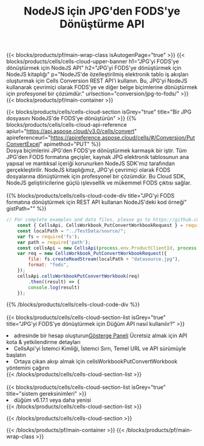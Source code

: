 ﻿---
title:  NodeJS için JPG'den FODS'ye Dönüştürme API
description: JPG formatındaki dosyayı FODS formatındaki dosyaya dönüştürmek için NodeJS için Aspose.Cells Cloud SDK'yı kullanma.
url: /tr/nodejs/conversion/jpg-to-fods/
---
{{< blocks/products/pf/main-wrap-class isAutogenPage="true" >}}
{{< blocks/products/cells/cells-cloud-upper-banner h1="JPG\'yi FODS\'ye dönüştürmek için NodeJS API" h2="JPG\'yi FODS\'ye dönüştürmek için NodeJS kitaplığı" p="NodeJS\'de özelleştirilmiş elektronik tablo iş akışları oluşturmak için Cells Conversion REST API\'i kullanın. Bu, JPG\'yi NodeJS kullanarak çevrimiçi olarak FODS\'ye ve diğer belge biçimlerine dönüştürmek için profesyonel bir çözümdür." urlsection="conversion/jpg-to-fods/" >}}
{{< blocks/products/pf/main-container >}}

{{< blocks/products/cells/cells-cloud-section isGrey="true" title="Bir JPG dosyasını NodeJS\'de FODS\'ye dönüştürün" >}}
{{% blocks/products/cells/cells-cloud-api-reference apiurl="https://api.aspose.cloud/v3.0/cells/convert" apireferenceurl="https://apireference.aspose.cloud/cells/#/Conversion/PutConvertExcel" apimethod="PUT" %}}
<br/>
Dosya biçimlerini JPG'den FODS'ye dönüştürmek karmaşık bir iştir. Tüm JPG'den FODS formatına geçişler, kaynak JPG elektronik tablosunun ana yapısal ve mantıksal içeriği korunurken NodeJS SDK'mız tarafından gerçekleştirilir. NodeJS kitaplığımız, JPG'yi çevrimiçi olarak FODS dosyalarına dönüştürmek için profesyonel bir çözümdür. Bu Cloud SDK, NodeJS geliştiricilerine güçlü işlevsellik ve mükemmel FODS çıktısı sağlar.
<br/>
<br/>
{{% blocks/products/cells/cells-cloud-code-div title="JPG\'yi FODS formatına dönüştürmek için REST API kullanan NodeJS\'deki kod örneği" gistPath="" %}}
 
```js
// For complete examples and data files, please go to https://github.com/aspose-cells-cloud/aspose-cells-cloud-node/
    const { CellsApi, CellsWorkbook_PutConvertWorkbookRequest } = require("asposecellscloud");
    const localPath = "../TestData/source/";
    var fs = require('fs');
    var path = require('path');
    const cellsApi = new CellsApi(process.env.ProductClientId, process.env.ProductClientSecret);
    var req = new CellsWorkbook_PutConvertWorkbookRequest({
        file: fs.createReadStream(localPath + "datasource.jpg"),
        format: "fods",
    });
    cellsApi.cellsWorkbookPutConvertWorkbook(req)
        .then((result) => {
        console.log(result)
    });
```
 
{{% /blocks/products/cells/cells-cloud-code-div %}}
<br/>
<br/>
{{< blocks/products/cells/cells-cloud-section-list isGrey="true" title="JPG\'yi FODS\'ye dönüştürmek için Düğüm API nasıl kullanılır?" >}}
<li> adresinde bir hesap oluşturun<a href="https://dashboard.aspose.cloud/">Gösterge Paneli</a> Ücretsiz almak için API kota & yetkilendirme detayları</li>
<li>CellsApi'yi İstemci Kimliği, İstemci Sırrı, Temel URL ve API sürümüyle başlatın</li>
<li>Ortaya çıkan akışı almak için cellsWorkbookPutConvertWorkbook yöntemini çağırın</li>
{{< /blocks/products/cells/cells-cloud-section-list >}}
<br/>
<br/>
{{< blocks/products/cells/cells-cloud-section-list isGrey="true" title="sistem gereksinimleri" >}}
<li>düğüm v6.17.1 veya daha yenisi</li>
{{< /blocks/products/cells/cells-cloud-section-list >}}

{{< /blocks/products/cells/cells-cloud-section >}}

{{< /blocks/products/pf/main-container >}}
{{< /blocks/products/pf/main-wrap-class >}}
